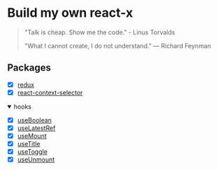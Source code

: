# Build my own react-x

> "Talk is cheap. Show me the code." - Linus Torvalds
>
> "What I cannot create, I do not understand." — Richard Feynman

## Packages
- [x] [redux](https://github.com/itaober/build-my-own-react-x/tree/main/packages/redux)  
- [x] [react-context-selector](https://github.com/itaober/build-my-own-react-x/tree/main/packages/react-context-selector)

<details open>
  <summary>hooks</summary>
  
  - [x] [useBoolean](https://github.com/itaober/build-my-own-react-x/tree/main/packages/hooks/src/useBoolean.ts)
  - [x] [useLatestRef](https://github.com/itaober/build-my-own-react-x/tree/main/packages/hooks/src/useLatestRef.ts)
  - [x] [useMount](https://github.com/itaober/build-my-own-react-x/tree/main/packages/hooks/src/useMount.ts)
  - [x] [useTitle](https://github.com/itaober/build-my-own-react-x/tree/main/packages/hooks/src/useTitle.ts)
  - [x] [useToggle](https://github.com/itaober/build-my-own-react-x/tree/main/packages/hooks/src/useToggle.ts)
  - [x] [useUnmount](https://github.com/itaober/build-my-own-react-x/tree/main/packages/hooks/src/useUnmount.ts)
  
  </details>
